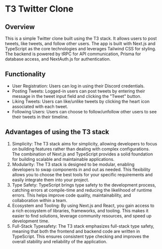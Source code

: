 # T3 Twitter Clone

## Overview

This is a simple Twitter clone built using the T3 stack. It allows users to post tweets, like tweets, and follow other users. The app is built with Next.js and TypeScript as the core technologies and leverages Tailwind CSS for styling. The backend is powered by tRPC for API communication, Prisma for database access, and NextAuth.js for authentication.

## Functionality

- User Registration: Users can log in using their Discord credentials.
- Posting Tweets: Logged-in users can post tweets by entering their message in the tweet input field and clicking the "Tweet" button.
- Liking Tweets: Users can like/unlike tweets by clicking the heart icon associated with each tweet.
- Following Users: Users can choose to follow/unfollow other users to see their tweets in their timeline.

## Advantages of using the T3 stack

1. Simplicity: The T3 stack aims for simplicity, allowing developers to focus on building features rather than dealing with complex configurations. The combination of Next.js and TypeScript provides a solid foundation for building scalable and maintainable applications.
2. Modularity: The T3 stack is designed to be modular, enabling developers to swap components in and out as needed. This flexibility allows you to choose the best tools for your specific requirements and easily integrate them into your project.
3. Type Safety: TypeScript brings type safety to the development process, catching errors at compile-time and reducing the likelihood of runtime errors. This helps improve code quality, maintainability, and collaboration within a team.
4. Ecosystem and Tooling: By using Next.js and React, you gain access to a rich ecosystem of libraries, frameworks, and tooling. This makes it easier to find solutions, leverage community resources, and speed up development time.
5. Full-Stack Typesafety: The T3 stack emphasizes full-stack type safety, meaning that both the frontend and backend code are written in TypeScript. This ensures consistent type checking and improves the overall stability and reliability of the application.
